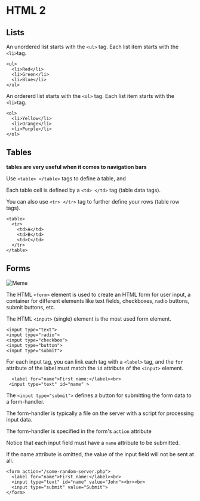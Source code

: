 # HTML 2


## Lists

An unordered list starts with the `<ul>` tag. Each list item starts with the `<li>`tag.

```
<ul>
  <li>Red</li>
  <li>Green</li>
  <li>Blue</li>
</ul>

```

An ordererd list starts with the `<ol>` tag. Each list item starts with the `<li>`tag.

```
<ol>
  <li>Yellow</li>
  <li>Orange</li>
  <li>Purple</li>
</ol>

```

## Tables

**tables are very useful when it comes to navigation bars**

Use `<table> </table>` tags to define a table, and 

Each table cell is defined by a `<td> </td>` tag (table data tags).

You can also use `<tr> </tr>` tag to further define your rows (table row tags).

```
<table>
  <tr>
    <td>A</td>
    <td>B</td>
    <td>C</td>
  </tr>
</table>
```

## Forms

![Meme](https://img-9gag-fun.9cache.com/photo/aV3wWMd_460s.jpg)

The HTML `<form>` element is used to create an HTML form for user input, a container for different elements like text fields, checkboxes, radio buttons, submit buttons, etc.

The HTML `<input>` (single) element is the most used form element.

```
<input type="text">
<input type="radio">
<input type="checkbox">
<input type="button">
<input type="submit">
```

For each input tag, you can link each tag with a `<label>` tag, and the `for` attribute of the label must match the `id` attribute of the `<input>` element.

```
  <label for="name">First name:</label><br>
 <input type="text" id="name" >

```

The `<input type="submit">` defines a button for submitting the form data to a form-handler.

The form-handler is typically a file on the server with a script for processing input data.

The form-handler is specified in the form's `action` attribute

Notice that each input field must have a `name` attribute to be submitted.

If the name attribute is omitted, the value of the input field will not be sent at all.


```
<form action="/some-random-server.php">
  <label for="name">First name:</label><br>
  <input type="text" id="name" value="John"><br><br>
  <input type="submit" value="Submit">
</form>

```




